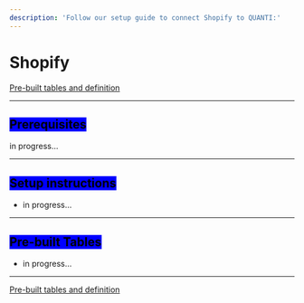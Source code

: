 ```yaml
---
description: 'Follow our setup guide to connect Shopify to QUANTI:'
---
```


# Shopify

<a href="https://dbdiagram.io/e/67aa29e6263d6cf9a0a7bd09/67aa2dd5263d6cf9a0a82d44" class="button primary" data-icon="table-tree">Pre-built tables and definition  </a>

***

## <mark style="background-color:blue;">Prerequisites</mark>

in progress...

***

## <mark style="background-color:blue;">Setup instructions</mark>

* in progress...

***

## <mark style="background-color:blue;">Pre-built Tables</mark>

* in progress...

***

<a href="https://dbdiagram.io/e/67aa29e6263d6cf9a0a7bd09/67aa2dd5263d6cf9a0a82d44" class="button primary" data-icon="table-tree">Pre-built tables and definition  </a>
